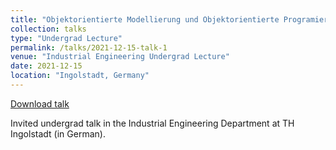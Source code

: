 ```yaml
---
title: "Objektorientierte Modellierung und Objektorientierte Programierung in der Produktion"
collection: talks
type: "Undergrad Lecture"
permalink: /talks/2021-12-15-talk-1
venue: "Industrial Engineering Undergrad Lecture"
date: 2021-12-15
location: "Ingolstadt, Germany"
---
```


[Download talk](https://github.com/caxenie/cristianaxenie.github.io/raw/master/files/CristianAxenie_OOM_und_OOP_in_Produktion_THI_2021.pdf)

Invited undergrad talk in the Industrial Engineering Department at TH Ingolstadt (in German).
